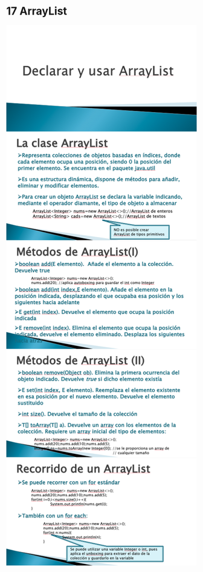 # 17 ArrayList

<img src="../images/17-01.png">

<img src="../images/17-02.png">

<img src="../images/17-03.png">

<img src="../images/17-04.png">

<img src="../images/17-05.png">
